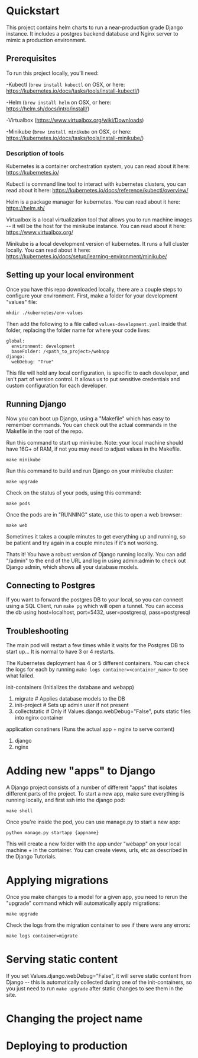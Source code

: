 # Quickstart

This project contains helm charts to run a near-production grade Django instance. It includes a postgres backend database and Nginx server to mimic a production environment.

## Prerequisites
To run this project locally, you'll need:

-Kubectl (`brew install kubectl` on OSX, or here: https://kubernetes.io/docs/tasks/tools/install-kubectl/)

-Helm (`brew install helm` on OSX, or here: https://helm.sh/docs/intro/install/)

-Virtualbox (https://www.virtualbox.org/wiki/Downloads)

-Minikube (`brew install minikube` on OSX, or here: https://kubernetes.io/docs/tasks/tools/install-minikube/)


### Description of tools
Kubernetes is a container orchestration system, you can read about it here: https://kubernetes.io/

Kubectl is command line tool to interact with kubernetes clusters, you can read about it here: https://kubernetes.io/docs/reference/kubectl/overview/

Helm is a package manager for kubernetes. You can read about it here: https://helm.sh/

Virtualbox is a local virtualization tool that allows you to run machine images -- it will be the host for the minikube instance. You can read about it here: https://www.virtualbox.org/

Minikube is a local development version of kubernetes. It runs a full cluster locally. You can read about it here: https://kubernetes.io/docs/setup/learning-environment/minikube/

## Setting up your local environment
Once you have this repo downloaded locally, there are a couple steps to configure your environment. First, make a folder for your development "values" file:

`mkdir ./kubernetes/env-values`

Then add the following to a file called `values-development.yaml` inside that folder, replacing the folder name for where your code lives:

```
global:  
  environment: development  
  baseFolder: /<path_to_project>/webapp  
django:  
  webDebug: "True"  
```

This file will hold any local configuration, is specific to each developer, and isn't part of version control. It allows us to put sensitive credentials and custom configuration for each developer.

## Running Django
Now you can boot up Django, using a "Makefile" which has easy to remember commands. You can check out the actual commands in the Makefile in the root of the repo.

Run this command to start up minikube. Note: your local machine should have 16G+ of RAM, if not you may need to adjust values in the Makefile.

`make minikube`

Run this command to build and run Django on your minikube cluster:

`make upgrade`

Check on the status of your pods, using this command:

`make pods`

Once the pods are in "RUNNING" state, use this to open a web browser:

`make web`

Sometimes it takes a couple minutes to get everything up and running, so be patient and try again in a couple minutes if it's not working.

Thats it! You have a robust version of Django running locally. You can add "/admin" to the end of the URL and log in using admin:admin to check out Django admin, which shows all your database models.

## Connecting to Postgres
If you want to forward the postgres DB to your local, so you can connect using a SQL Client, run `make pg` which will open a tunnel. You can access the db using host=localhost, port=5432, user=postgresql, pass=postgresql

## Troubleshooting
The main pod will restart a few times while it waits for the Postgres DB to start up... It is normal to have 3 or 4 restarts.

The Kubernetes deployment has 4 or 5 different containers. You can check the logs for each by running `make logs container=<container_name>` to see what failed.

init-containers (Initializes the database and webapp)
1. migrate # Applies database models to the DB
2. init-project # Sets up admin user if not present
3. collectstatic # Only if Values.django.webDebug="False", puts static files into nginx container

application conatiners (Runs the actual app + nginx to serve content)
1. django
2. nginx



# Adding new "apps" to Django
A Django project consists of a number of different "apps" that isolates different parts of the project. To start a new app, make sure everything is running locally, and first ssh into the django pod:

`make shell`

Once you're inside the pod, you can use manage.py to start a new app:

`python manage.py startapp {appname}`

This will create a new folder with the app under "webapp" on your local machine + in the container. You can create views, urls, etc as described in the Django Tutorials.

# Applying migrations
Once you make changes to a model for a given app, you need to rerun the "upgrade" command which will automatically apply migrations:

`make upgrade`

Check the logs from the migration container to see if there were any errors:

`make logs container=migrate`

# Serving static content
If you set Values.django.webDebug="False", it will serve static content from Django -- this is automatically collected during one of the init-containers, so you just need to run `make upgrade` after static changes to see them in the site.

# Changing the project name
<todo>

# Deploying to production
<todo>
